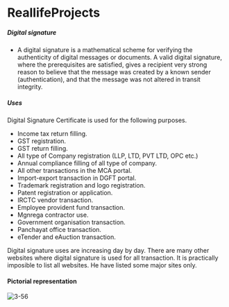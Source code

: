 # ReallifeProjects

##### Digital signature
- A digital signature is a mathematical scheme for verifying the authenticity of digital messages or documents. A valid digital signature, where the prerequisites are satisfied, gives a recipient very strong reason to believe that the message was created by a known sender (authentication), and that the message was not altered in transit integrity.
##### Uses
Digital Signature Certificate is used for the following purposes.

- Income tax return filling.
- GST registration.
- GST return filling.
- All type of Company registration (LLP, LTD, PVT LTD, OPC etc.)
- Annual compliance filling of all type of company.
- All other transactions in the MCA portal.
- Import-export transaction in DGFT portal.
- Trademark registration and logo registration.
- Patent registration or application.
- IRCTC vendor transaction.
- Employee provident fund transaction.
- Mgnrega contractor use.
- Government organisation transaction.
- Panchayat office transaction.
- eTender and eAuction transaction.

Digital signature uses are increasing day by day. There are many other websites where digital signature is used for all transaction. It is practically imposible to list all websites. He have listed some major sites only.
#### Pictorial representation
![3-56](https://user-images.githubusercontent.com/74062509/115358984-d6e25900-a1db-11eb-8832-339e0bb6f871.png)
